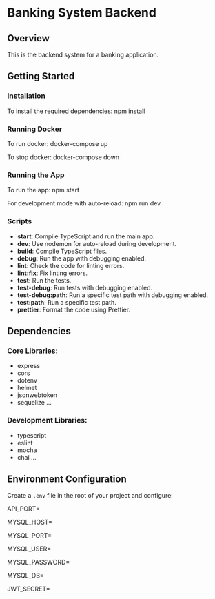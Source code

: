# Banking System Backend

## Overview
This is the backend system for a banking application.

## Getting Started

### Installation
To install the required dependencies:
npm install

### Running Docker
To run docker: docker-compose up 

To stop docker: 
docker-compose down

### Running the App
To run the app:
npm start

For development mode with auto-reload:
npm run dev

### Scripts
- **start**: Compile TypeScript and run the main app.
- **dev**: Use nodemon for auto-reload during development.
- **build**: Compile TypeScript files.
- **debug**: Run the app with debugging enabled.
- **lint**: Check the code for linting errors.
- **lint:fix**: Fix linting errors.
- **test**: Run the tests.
- **test-debug**: Run tests with debugging enabled.
- **test-debug:path**: Run a specific test path with debugging enabled.
- **test:path**: Run a specific test path.
- **prettier**: Format the code using Prettier.

## Dependencies

### Core Libraries:
- express
- cors
- dotenv
- helmet
- jsonwebtoken
- sequelize
... 

### Development Libraries:
- typescript
- eslint
- mocha
- chai
...

## Environment Configuration

Create a `.env` file in the root of your project and configure:

API_PORT=

MYSQL_HOST=

MYSQL_PORT=

MYSQL_USER=

MYSQL_PASSWORD=

MYSQL_DB=

JWT_SECRET=




